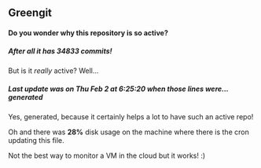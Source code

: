 ## Greengit

#### Do you wonder why this repository is so active?

##### After all it has 34833 commits!

But is it *really* active? Well...

##### Last update was on Thu Feb 2 at 6:25:20 when those lines were... generated

Yes, generated, because it certainly helps a lot to have such an active repo!

Oh and there was **28%** disk usage on the machine
where there is the cron updating this file.

Not the best way to monitor a VM in the cloud but it works! :)
